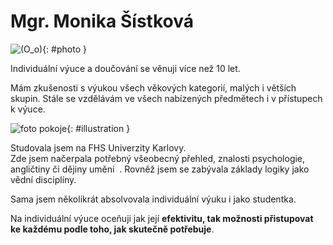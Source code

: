 [//]: # (##NAME## index)
[//]: # (##MENUITEM## O mně)
[//]: # (##DESCRIPTION## angličtina, hra na piano, doučování)
[//]: # (##QUOTE## quotes-index)

# Mgr. Monika Šístková

![(O_o)](/images/photo.jpg){: #photo }

Individuální výuce a&nbsp;doučování se věnuji více než 10 let.  

Mám zkušenosti s&nbsp;výukou všech věkových kategorií, malých i&nbsp;větších skupin. Stále se vzdělávám ve všech nabízených předmětech i&nbsp;v&nbsp;přístupech k&nbsp;výuce.

![foto pokoje](/images/room.jpg){: #illustration }

Studovala jsem na FHS Univerzity Karlovy.  
Zde jsem načerpala potřebný všeobecný přehled, znalosti psychologie, angličtiny či dějiny umění &nbsp;.
Rovněž jsem se zabývala základy logiky jako vědní disciplíny.

Sama jsem několikrát absolvovala individuální výuku i&nbsp;jako studentka.

Na individuální výuce oceňuji jak její **efektivitu, tak možnosti přistupovat ke každému podle toho, jak skutečně potřebuje**.
